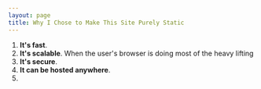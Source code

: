 ```yaml
---
layout: page
title: Why I Chose to Make This Site Purely Static
---
```


1. **It's fast**. 
2. **It's scalable**. When the user's browser is doing most of the heavy lifting
3. **It's secure**.
4. **It can be hosted anywhere**.
5. 

